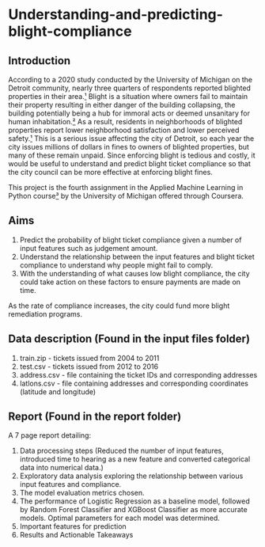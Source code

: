 # Understanding-and-predicting-blight-compliance

## Introduction
According to a 2020 study conducted by the University of Michigan on the Detroit community, nearly three quarters of respondents reported blighted properties in their area.[¹](https://detroitsurvey.umich.edu/wp-content/uploads/2021/02/Blight-Report-7-21-2020.pdf) Blight is a situation where owners fail to maintain their property resulting in either danger of the building collapsing, the building potentially being a hub for immoral acts or deemed unsanitary for human inhabitation.[²](https://detroitmi.gov/departments/law-department/blight) As a result, residents in neighborhoods of blighted properties report lower neighborhood satisfaction and lower perceived safety.[¹](https://detroitsurvey.umich.edu/wp-content/uploads/2021/02/Blight-Report-7-21-2020.pdf) This is a serious issue affecting the city of Detroit, so each year the city issues millions of dollars in fines to owners of blighted properties, but many of these remain unpaid. Since enforcing blight is tedious and costly, it would be useful to understand and predict blight ticket compliance so that the city council can be more effective at enforcing blight fines.

This project is the fourth assignment in the Applied Machine Learning in Python course[³](https://www.coursera.org/learn/python-machine-learning) by the University of Michigan offered through Coursera.

## Aims
1. Predict the probability of blight ticket compliance given a number of input features such as judgement amount.
2. Understand the relationship between the input features and blight ticket compliance to understand why people might fail to comply.
3. With the understanding of what causes low blight compliance, the city could take action on these factors to ensure payments are made on time.

As the rate of compliance increases, the city could fund more blight remediation programs.

## Data description (Found in the input files folder)
1. train.zip - tickets issued from 2004 to 2011
2. test.csv - tickets issued from 2012 to 2016
3. address.csv - file containing the ticket IDs and corresponding addresses
4. latlons.csv -  file containing addresses and corresponding coordinates (latitude and longitude)

## Report (Found in the report folder)
A 7 page report detailing:
1. Data processing steps (Reduced the number of input features, introduced time to hearing as a new feature and converted categorical data into numerical data.)
2. Exploratory data analysis exploring the relationship between various input features and compliance.
3. The model evaluation metrics chosen.
4. The performance of Logistic Regression as a baseline model, followed by Random Forest Classifier and XGBoost Classifier as more accurate models. Optimal parameters for each model was determined.
5. Important features for prediction
6. Results and Actionable Takeaways
